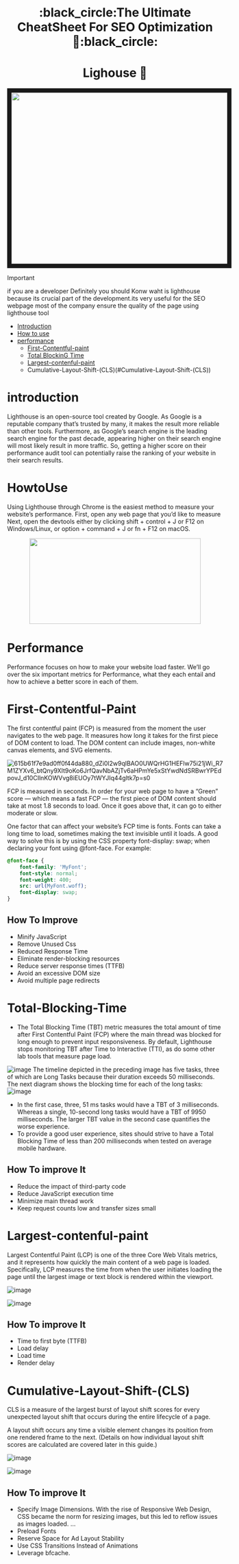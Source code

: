 
<h1 align="center">
  :black_circle:The Ultimate CheatSheet For SEO Optimization 🌸:black_circle:
</h1>
<h1 align="center"> Lighouse 🗼</h1>
<p align="center">
<img src="https://github.com/user-attachments/assets/912d7bfb-29de-410a-be51-a5d1eed3523a" width="850" height="400" border="10"/>
  
 
</p>



> [!IMPORTANT]
> if you are a developer Definitely you should Konw waht is lighthouse because its crucial part of the development.its very useful for the SEO webpage
> most of the company ensure the quality of the page using lighthouse tool

- [Introduction](#introduction)
- [How to use](#Howtouse)
- [performance](#Performance)
  - [First-Contentful-paint](#First-Contentful-Paint)
  - [Total BlockinG Time](#Total-Blocking-Time)
  - [Largest-contenful-paint](#Largest-contenful-paint)
  - Cumulative-Layout-Shift-(CLS)(#Cumulative-Layout-Shift-(CLS))
  

# introduction

Lighthouse is an open-source tool created by Google. As Google is a reputable company that’s trusted by many, it makes the result more reliable than other tools. Furthermore, as Google’s search engine is the leading search engine for the past decade, appearing higher on their search engine will most likely result in more traffic. So, getting a higher score on their performance audit tool can potentially raise the ranking of your website in their search results.

# HowtoUse
Using Lighthouse through Chrome is the easiest method to measure your website’s performance. First, open any web page that you’d like to measure
Next, open the devtools either by clicking shift + control + J or F12 on Windows/Linux, or option + command + J or fn + F12 on macOS.

<p align="center">
  <img src="https://github.com/user-attachments/assets/208ced73-253f-4cce-bc1d-cbad5dbf3a8d" height="200" width="400"/>
</p>

# Performance
Performance focuses on how to make your website load faster. We’ll go over the six important metrics for Performance, what they each entail and how to achieve a better score in each of them.
  # First-Contentful-Paint
   The first contentful paint (FCP) is measured from the moment the user navigates to the web page. It measures how long it takes for the first piece of DOM content to load. The DOM content can include images, 
  non-white canvas elements, and SVG elements.

![615b61f7e9ad0ff0f44da880_dZi0l2w9qlBAO0UWQrHG1HEFlw75i21jWi_R7M1ZYXv6_btQny9XIt9oKo6JrfQavNbAZjTv6aHPmYe5xStYwdNdSRBwrYPEdpovJ_d10CIlnKOWVvg8iEUOy7tWYJIq44gltk7p=s0](https://github.com/user-attachments/assets/0267226c-f50f-4b8a-982c-9eb82afedadf)

FCP is measured in seconds. In order for your web page to have a “Green” score — which means a fast FCP — the first piece of DOM content should take at most 1.8 seconds to load. Once it goes above that, it can go to either moderate or slow.

One factor that can affect your website’s FCP time is fonts. Fonts can take a long time to load, sometimes making the text invisible until it loads. A good way to solve this is by using the CSS property font-display: swap; when declaring your font using @font-face. For example:

```css
@font-face {
    font-family: 'MyFont';
    font-style: normal;
    font-weight: 400; 
    src: url(MyFont.woff);
    font-display: swap;
}
```
<h2>How To Improve</h2>

  * Minify JavaScript
  * Remove Unused Css
  * Reduced Response Time
  * Eliminate render-blocking resources
  * Reduce server response times (TTFB)
  * Avoid an excessive DOM size
  * Avoid multiple page redirects
   

# Total-Blocking-Time

* The Total Blocking Time (TBT) metric measures the total amount of time after First Contentful Paint (FCP) where the main thread was blocked for long enough to prevent input responsiveness.
By default, Lighthouse stops monitoring TBT after Time to Interactive (TTI), as do some other lab tools that measure page load.

![image](https://github.com/user-attachments/assets/4ce5146e-196d-432a-80d8-14d225052976)
The timeline depicted in the preceding image has five tasks, three of which are Long Tasks because their duration exceeds 50 milliseconds. The next diagram shows the blocking time for each of the long tasks:
![image](https://github.com/user-attachments/assets/9a4c3c64-d5ce-442b-96b1-ee05c619d5b1)

 * In the first case, three, 51 ms tasks would have a TBT of 3 milliseconds. Whereas a single, 10-second long tasks would have a TBT of 9950 milliseconds. The larger TBT value in the second case quantifies the worse experience.
 * To provide a good user experience, sites should strive to have a Total Blocking Time of less than 200 milliseconds when tested on average mobile hardware.

<h2>How To improve It</h2>

* Reduce the impact of third-party code
* Reduce JavaScript execution time
* Minimize main thread work
* Keep request counts low and transfer sizes small


# Largest-contenful-paint

Largest Contentful Paint (LCP) is one of the three Core Web Vitals metrics, and it represents how quickly the main content of a web page is loaded. Specifically, LCP measures the time from when the user initiates loading the page until the largest image or text block is rendered within the viewport.

![image](https://github.com/user-attachments/assets/51e79d3b-8003-4e54-84c8-64dded0bb712)


![image](https://github.com/user-attachments/assets/ad5649b2-8e73-4bf1-a13a-20424b687373)

<h2>How To improve It</h2>

* Time to first byte (TTFB)
* Load delay
* Load time
* Render delay

# Cumulative-Layout-Shift-(CLS)

CLS is a measure of the largest burst of layout shift scores for every unexpected layout shift that occurs during the entire lifecycle of a page.

A layout shift occurs any time a visible element changes its position from one rendered frame to the next. (Details on how individual layout shift scores are calculated are covered later in this guide.)

![image](https://github.com/user-attachments/assets/f92ea888-5e08-412f-b4f2-6569784708c8)

![image](https://github.com/user-attachments/assets/8cef08d1-6cac-46dd-b7ae-fec5dede6486)


<h2>How To improve It</h2>

* Specify Image Dimensions. With the rise of Responsive Web Design, CSS became the norm for resizing images, but this led to reflow issues as images loaded. ...
* Preload Fonts
* Reserve Space for Ad Layout Stability
* Use CSS Transitions Instead of Animations
* Leverage bfcache.



 




